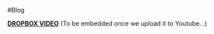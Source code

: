 #Blog

[**DROPBOX VIDEO**](https://www.dropbox.com/s/y1q9j1hc2fcorm2/buddyboss-theme-options-blog.mp4?raw=1)
(To be embedded once we upload it to Youtube...)